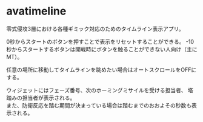 # avatimeline
零式侵攻3層における各種ギミック対応のためのタイムライン表示アプリ。

0秒からスタートのボタンを押すことで表示をリセットすることができる。
-10秒からスタートするボタンは開戦時にボタンを触ることができない人向け（主にMT）。

任意の場所に移動してタイムラインを眺めたい場合はオートスクロールをOFFにする。

ウィジェットにはフェーズ番号、次のホーミングミサイルを受ける担当者、
塔踏みの担当者が表示される。  
また、防衛反応を踏む期間が決まっている場合は踏むまでのおおよその秒数も表示される。
